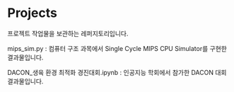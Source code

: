 # Projects
프로젝트 작업물을 보관하는 레퍼지토리입니다.

mips_sim.py : 컴퓨터 구조 과목에서 Single Cycle MIPS CPU Simulator를 구현한 결과물입니다.
  
DACON_생육 환경 최적화 경진대회.ipynb : 인공지능 학회에서 참가한 DACON 대회 결과물입니다.
